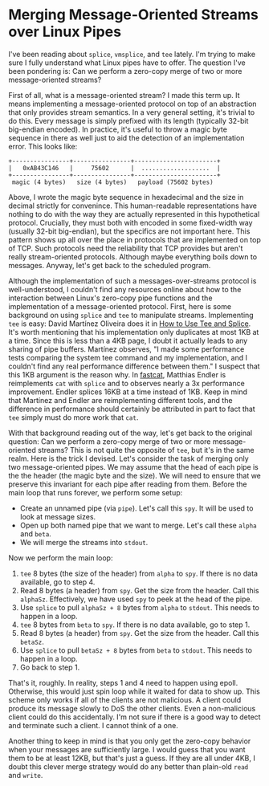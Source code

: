 # Merging Message-Oriented Streams over Linux Pipes   

I've been reading about `splice`, `vmsplice`, and `tee` lately. I'm
trying to make sure I fully understand what Linux pipes have to offer.
The question I've been pondering is: Can we perform a zero-copy merge
of two or more message-oriented streams?

First of all, what is a message-oriented stream? I made this term up.
It means implementing a message-oriented protocol on top of an
abstraction that only provides stream semantics. In a very general
setting, it's trivial to do this. Every message is simply prefixed
with its length (typically 32-bit big-endian encoded). In practice,
it's useful to throw a magic byte sequence in there as well just
to aid the detection of an implementation error. This looks like:

    +----------------+----------------+-----------------------+
    |   0xAB43C146   |     75602      |  ...................  |
    +----------------+----------------+-----------------------+
     magic (4 bytes)   size (4 bytes)   payload (75602 bytes)

Above, I wrote the magic byte sequence in hexadecimal and the size
in decimal strictly for convenince. This human-readable representations
have nothing to do with the way they are actually represented in this
hypothetical protocol. Crucially, they must both with encoded in
some fixed-width way (usually 32-bit big-endian), but the specifics
are not important here. This pattern shows up all over the place
in protocols that are implemented on top of TCP. Such protocols
need the reliability that TCP provides but aren't really
stream-oriented protocols. Although maybe everything boils down
to messages. Anyway, let's get back to the scheduled program.

Although the implementation of such a messages-over-streams protocol
is well-understood, I couldn't find any resources online about how to
the interaction between Linux's zero-copy pipe functions and the
implementation of a message-oriented protocol. First, here is some
background on using `splice` and `tee` to manipulate streams.
Implementing `tee` is easy: David Martínez Oliveira does it in
[How to Use Tee and Splice](http://papermint-designs.com/dmo-blog/2017-03-how-to-use-tee-and-splice).
It's worth mentioning that his implementation only duplicates at most
1KB at a time. Since this is less than a 4KB page, I doubt it
actually leads to any sharing of pipe buffers. Martínez observes,
"I made some performance tests comparing the system tee command
and my implementation, and I couldn't find any real performance
difference between them." I suspect that this 1KB argument is the reason why.
In [fastcat](https://endler.dev/2018/fastcat/), Matthias Endler is
reimplements `cat` with `splice` and to observes nearly a 3x
performance improvement. Endler splices 16KB at a time instead of
1KB. Keep in mind that Martínez and Endler are reimplementing
different tools, and the difference in performance should certainly
be attributed in part to fact that `tee` simply must do more work
that `cat`.

With that background reading out of the way, let's get back to the
original question: Can we perform a zero-copy merge of two or more
message-oriented streams? This is not quite the opposite of `tee`,
but it's in the same realm. Here is the trick I devised. Let's
consider the task of merging only two message-oriented pipes. We may
assume that the head of each pipe is the the header (the magic
byte and the size). We will need to ensure that we preserve this
invariant for each pipe after reading from them. Before the main
loop that runs forever, we perform some setup:

* Create an unnamed pipe (via `pipe`). Let's call this `spy`.
  It will be used to look at message sizes.
* Open up both named pipe that we want to merge. Let's call
  these `alpha` and `beta`.
* We will merge the streams into `stdout`.

Now we perform the main loop:

1. `tee` 8 bytes (the size of the header) from `alpha` to `spy`.
   If there is no data available, go to step 4.
2. Read 8 bytes (a header) from `spy`. Get the size from the
   header. Call this `alphaSz`. Effectively, we have used `spy`
   to peek at the head of the pipe.
3. Use `splice` to pull `alphaSz + 8` bytes from `alpha` to
   `stdout`. This needs to happen in a loop.
4. `tee` 8 bytes from `beta` to `spy`. If there is no data available,
    go to step 1.
5. Read 8 bytes (a header) from `spy`. Get the size from the
   header. Call this `betaSz`.
6. Use `splice` to pull `betaSz + 8` bytes from `beta` to
   `stdout`. This needs to happen in a loop.
7. Go back to step 1.

That's it, roughly. In reality, steps 1 and 4 need to happen using
epoll. Otherwise, this would just spin loop while it waited for
data to show up. This scheme only works if all of the clients are
not malicious. A client could produce its message slowly to DoS
the other clients. Even a non-malicious client could do this
accidentally. I'm not sure if there is a good way to detect and
terminate such a client. I cannot think of a one.

Another thing to keep in mind is that you only get the zero-copy
behavior when your messages are sufficiently large. I would guess
that you want them to be at least 12KB, but that's just a guess.
If they are all under 4KB, I doubt this clever merge strategy
would do any better than plain-old `read` and `write`.

